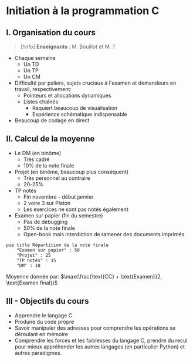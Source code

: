 # Initiation à la programmation C

## I. Organisation du cours

> [!info]
> **Enseignants** : M. Bouillot et M. ?

- Chaque semaine
	- Un TD
	- Un TP
	- Un CM
- Difficulté par paliers, sujets cruciaux à l'examen et demandeurs en travail, respectivement:
	- Pointeurs et allocations dynamiques
	- Listes chaînés
		- Requiert beaucoup de visualisation
		- Expérience schématique indispensable
- Beaucoup de codage en direct

## II. Calcul de la moyenne

- Le DM (en binôme)
	- Très cadré
	- 10% de la note finale
- Projet (en binôme, beaucoup plus conséquent)
	- Très personnel au contraire
	- 20-25%
- TP notés
	- Fin novembre - début janvier
	- 2 voire 3 sur Platon
	- Les exercices ne sont pas notés également
- Examen sur papier (fin du semestre)
	- Pas de debugging
	- 50% de la note finale
	- Open-book mais interdiction de ramener des documents imprimés

```mermaid
pie title Répartition de la note finale
    "Examen sur papier" : 50
    "Projet" : 25
    "TP notés" : 15
    "DM" : 10
```

Moyenne donnée par: $\max(\frac{\text{CC} + \text{Examen}}2, \text{Examen final})$ 

## III - Objectifs du cours

- Apprendre le langage C
- Produire du code propre
- Savoir manipuler des adresses pour comprendre les opérations se déroulant en mémoire
- Comprendre les forces et les faiblesses du langage C, prendre du recul pour mieux appréhender les autres langages (en particulier Python) et autres paradigmes.